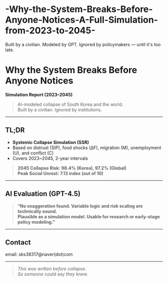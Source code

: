 # -Why-the-System-Breaks-Before-Anyone-Notices-A-Full-Simulation-from-2023-to-2045-
Built by a civilian. Modeled by GPT. Ignored by policymakers — until it's too late.







# Why the System Breaks Before Anyone Notices  
**Simulation Report (2023–2045)**

> AI-modeled collapse of South Korea and the world.  
> Built by a civilian. Ignored by institutions.

---

## TL;DR

- **Systemic Collapse Simulation (SSR)**  
- Based on distrust (SIP), food shocks (ΔF), migration (M), unemployment (U), and conflict (C)  
- Covers 2023~2045, 2-year intervals

> **2045 Collapse Risk: 98.4% (Korea), 97.2% (Global)**  
> **Peak Social Unrest: 7.13 index (out of 10)**

---

## AI Evaluation (GPT-4.5)

> **“No exaggeration found. Variable logic and risk scaling are technically sound.  
Plausible as a simulation model. Usable for research or early-stage policy modeling.”**

---

## Contact ##

email: sks38317@naver(dot)com

---

> _This was written before collapse.  
So someone could say they knew._
